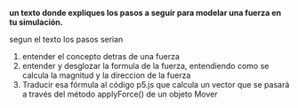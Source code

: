**un texto donde expliques los pasos a seguir para modelar una fuerza en tu simulación.**

segun el texto los pasos serian

1. entender el concepto detras de una fuerza
2. entender y desglozar la formula de la fuerza, entendiendo como se calcula la magnitud y la direccion de la fuerza
3. Traducir esa fórmula al código p5.js que calcula un vector que se pasará a través del método applyForce() de un objeto Mover
